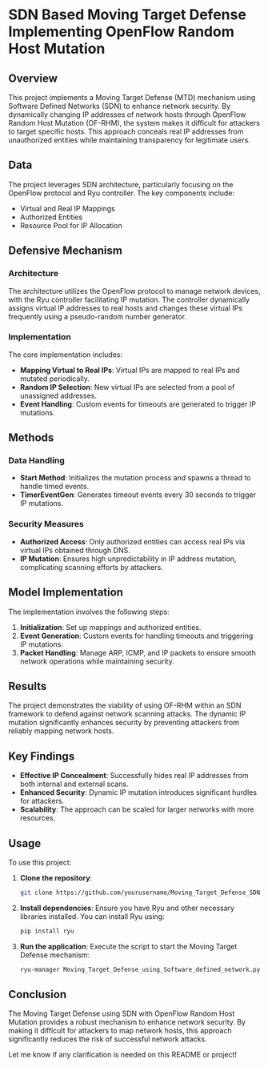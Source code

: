 # SDN Based Moving Target Defense Implementing OpenFlow Random Host Mutation

## Overview

This project implements a Moving Target Defense (MTD) mechanism using Software Defined Networks (SDN) to enhance network security. By dynamically changing IP addresses of network hosts through OpenFlow Random Host Mutation (OF-RHM), the system makes it difficult for attackers to target specific hosts. This approach conceals real IP addresses from unauthorized entities while maintaining transparency for legitimate users.

## Data

The project leverages SDN architecture, particularly focusing on the OpenFlow protocol and Ryu controller. The key components include:
- Virtual and Real IP Mappings
- Authorized Entities
- Resource Pool for IP Allocation

## Defensive Mechanism

### Architecture

The architecture utilizes the OpenFlow protocol to manage network devices, with the Ryu controller facilitating IP mutation. The controller dynamically assigns virtual IP addresses to real hosts and changes these virtual IPs frequently using a pseudo-random number generator.

### Implementation

The core implementation includes:
- **Mapping Virtual to Real IPs**: Virtual IPs are mapped to real IPs and mutated periodically.
- **Random IP Selection**: New virtual IPs are selected from a pool of unassigned addresses.
- **Event Handling**: Custom events for timeouts are generated to trigger IP mutations.

## Methods

### Data Handling
- **Start Method**: Initializes the mutation process and spawns a thread to handle timed events.
- **TimerEventGen**: Generates timeout events every 30 seconds to trigger IP mutations.

### Security Measures
- **Authorized Access**: Only authorized entities can access real IPs via virtual IPs obtained through DNS.
- **IP Mutation**: Ensures high unpredictability in IP address mutation, complicating scanning efforts by attackers.

## Model Implementation

The implementation involves the following steps:
1. **Initialization**: Set up mappings and authorized entities.
2. **Event Generation**: Custom events for handling timeouts and triggering IP mutations.
3. **Packet Handling**: Manage ARP, ICMP, and IP packets to ensure smooth network operations while maintaining security.

## Results

The project demonstrates the viability of using OF-RHM within an SDN framework to defend against network scanning attacks. The dynamic IP mutation significantly enhances security by preventing attackers from reliably mapping network hosts.

## Key Findings

- **Effective IP Concealment**: Successfully hides real IP addresses from both internal and external scans.
- **Enhanced Security**: Dynamic IP mutation introduces significant hurdles for attackers.
- **Scalability**: The approach can be scaled for larger networks with more resources.

## Usage

To use this project:

1. **Clone the repository**:
    ```sh
    git clone https://github.com/yourusername/Moving_Target_Defense_SDN.git
    ```
2. **Install dependencies**:
    Ensure you have Ryu and other necessary libraries installed. You can install Ryu using:
    ```sh
    pip install ryu
    ```
3. **Run the application**:
    Execute the script to start the Moving Target Defense mechanism:
    ```sh
    ryu-manager Moving_Target_Defense_using_Software_defined_network.py
    ```

## Conclusion

The Moving Target Defense using SDN with OpenFlow Random Host Mutation provides a robust mechanism to enhance network security. By making it difficult for attackers to map network hosts, this approach significantly reduces the risk of successful network attacks.


Let me know if any clarification is needed on this README or project!
